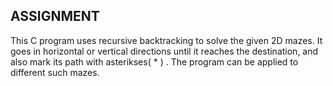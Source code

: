 ## ASSIGNMENT ##

This C program uses recursive backtracking to solve the given 2D mazes. It goes in horizontal or vertical directions until it reaches the destination, and also mark its path with asterikses( * ) .
The program can be applied to different such mazes.
